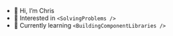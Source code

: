 - 👋 Hi, I’m Chris
- 👀 Interested in ```<SolvingProblems />```
- 🌱 Currently learning ```<BuildingComponentLibraries />```

<!---
chrismuiruriz/chrismuiruriz is a ✨ special ✨ repository because its `README.md` (this file) appears on your GitHub profile.
You can click the Preview link to take a look at your changes.
--->
